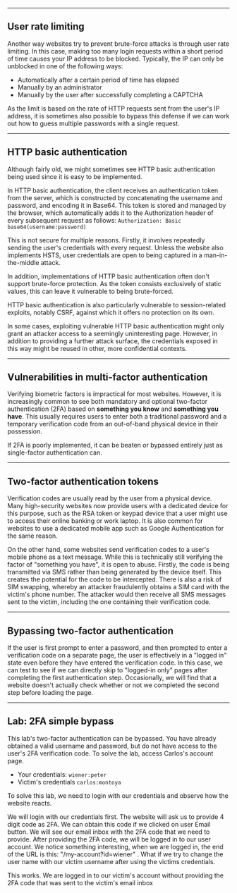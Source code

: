 
---

## User rate limiting

Another way websites try to prevent brute-force attacks is through user rate limiting. In this case, making too many login requests within a short period of time causes your IP address to be blocked. Typically, the IP can only be unblocked in one of the following ways:

- Automatically after a certain period of time has elapsed
- Manually by an administrator
- Manually by the user after successfully completing a CAPTCHA

As the limit is based on the rate of HTTP requests sent from the user's IP address, it is sometimes also possible to bypass this defense if we can work out how to guess multiple passwords with a single request.


---

## HTTP basic authentication

Although fairly old, we might sometimes see HTTP basic authentication being used since it is easy to be implemented.

In HTTP basic authentication, the client receives an authentication token from the server, which is constructed by concatenating the username and password, and encoding it in Base64. This token is stored and managed by the browser, which automatically adds it to the Authorization header of every subsequent request as follows: `Authorization: Basic base64(username:password)`

This is not secure for multiple reasons. Firstly, it involves repeatedly sending the user's credentials with every request. Unless the website also implements HSTS, user credentials are open to being captured in a man-in-the-middle attack.

In addition, implementations of HTTP basic authentication often don't support brute-force protection. As the token consists exclusively of static values, this can leave it vulnerable to being brute-forced.

HTTP basic authentication is also particularly vulnerable to session-related exploits, notably CSRF, against which it offers no protection on its own.

In some cases, exploiting vulnerable HTTP basic authentication might only grant an attacker access to a seemingly uninteresting page. However, in addition to providing a further attack surface, the credentials exposed in this way might be reused in other, more confidential contexts.

---

## Vulnerabilities in multi-factor authentication

Verifying biometric factors is impractical for most websites. However, it is increasingly common to see both mandatory and optional two-factor authentication (2FA) based on **something you know** and **something you have**. This usually requires users to enter both a traditional password and a temporary verification code from an out-of-band physical device in their possession.

If 2FA is poorly implemented, it can be beaten or bypassed entirely just as single-factor authentication can.

---
## Two-factor authentication tokens

Verification codes are usually read by the user from a physical device. Many high-security websites now provide users with a dedicated device for this purpose, such as the RSA token or keypad device that a user might use to access their online banking or work laptop. It is also common for websites to use a dedicated mobile app such as Google Authentication for the same reason.

On the other hand, some websites send verification codes to a user's mobile phone as a text message. While this is technically still verifying the factor of "something you have", it is open to abuse. Firstly, the code is being transmitted via SMS rather than being generated by the device itself. This creates the potential for the code to be intercepted. There is also a risk of SIM swapping, whereby an attacker fraudulently obtains a SIM card with the victim's phone number. The attacker would then receive all SMS messages sent to the victim, including the one containing their verification code.

---

## Bypassing two-factor authentication

If the user is first prompt to enter a password, and then prompted to enter a verification code on a separate page, the user is effectively in a "logged in" state even before they have entered the verification code. In this case, we can test to see if we can directly skip to "logged-in only" pages after completing the first authentication step. Occasionally, we will find that a website doesn't actually check whether or not we completed the second step before loading the page.

---

## Lab: 2FA simple bypass


This lab's two-factor authentication can be bypassed. You have already obtained a valid username and password, but do not have access to the user's 2FA verification code. To solve the lab, access Carlos's account page.

- Your credentials: `wiener:peter`
- Victim's credentials `carlos:montoya`

To solve this lab, we need to login with our credentials and observe how the website reacts. 

We will login with our credentials first. The website will ask us to provide 4 digit code as 2FA. We can obtain this code if we clicked on user Email button. We will see our email inbox with the 2FA code that we need to provide. After providing the 2FA code, we will be logged in to our user account. We notice something interesting, when we are logged in, the end of the URL is this: "/my-account?id=wiener" .  What if we try to change the user name with our victim username after using the victims credentials.  

This works. We are logged in to our victim's account without providing the 2FA code that was sent to the victim's email inbox
